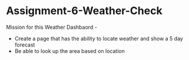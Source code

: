 # Assignment-6-Weather-Check

Mission for this Weather Dashbaord -
- Create a page that has the ability to locate weather and show a 5 day forecast 
- Be able to look up the area based on location 
